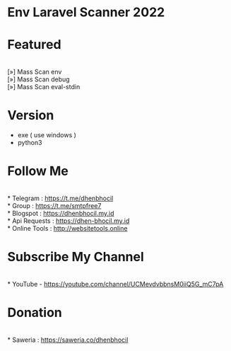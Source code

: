 # Env Laravel Scanner 2022

# Featured
<br/>[»] Mass Scan env
<br/>[»] Mass Scan debug
<br/>[»] Mass Scan eval-stdin

# Version 
* exe ( use windows )
* python3

# Follow Me
<br/> * Telegram : https://t.me/dhenbhocil
<br/> * Group : https://t.me/smtpfree7
<br/> * Blogspot : https://dhenbhocil.my.id
<br/> * Api Requests : https://dhen-bhocil.my.id
<br/> * Online Tools : http://websitetools.online
 
# Subscribe My Channel
<br/> * YouTube - https://youtube.com/channel/UCMevdvbbnsM0iiQ5G_mC7pA

# Donation
<br/> * Saweria : https://saweria.co/dhenbhocil